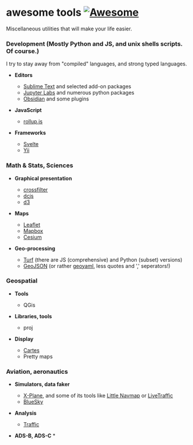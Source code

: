 # awesome tools [![Awesome](https://cdn.rawgit.com/sindresorhus/awesome/d7305f38d29fed78fa85652e3a63e154dd8e8829/media/badge.svg)](https://github.com/sindresorhus/awesome)

Miscellaneous utilities that will make your life easier.

### Development (Mostly Python and JS, and unix shells scripts. Of course.)

I try to stay away from "compiled" languages, and strong typed languages.


* **Editors**
  * [Sublime Text](https://www.sublimetext.com) and selected add-on packages
  * [Jupyter Labs](https://jupyter.org) and numerous python packages
  * [Obsidian](https://obsidian.md) and some plugins


* **JavaScript**
  * [rollup.js](https://rollupjs.org/guide/en/)


* **Frameworks**
  * [Svelte](https://svelte.dev)
  * [Yii](https://www.yiiframework.com)


### Math & Stats, Sciences

* **Graphical presentation**
  * [crossfilter](http://crossfilter.github.io/crossfilter/)
  * [dcjs](https://dc-js.github.io/dc.js/)
  * [d3](https://d3js.org)

* **Maps**
  * [Leaflet](https:://leafletjs.com/)
  * [Mapbox](https://www.mapbox.com)
  * [Cesium](https://cesium.com)

* **Geo-processing**
  * [Turf](http://turfjs.org) (there are JS (comprehensive) and Python (subset) versions)
  * [GeoJSON](https://geojson.org) (or rather [geoyaml](https://github.com/louh/geoyaml), less quotes and ',' seperators!)


### Geospatial

* **Tools**
  * QGis


* **Libraries, tools**
  * proj


* **Display**
  * [Cartes](https://cartes-viz.github.io)
  * Pretty maps



### Aviation, aeronautics

* **Simulators, data faker**
  * [X-Plane](https://www.x-plane.com), and some of its tools like [Little Navmap](https://albar965.github.io) or [LiveTraffic](https://twinfan.gitbook.io/livetraffic/)
  * [BlueSky](https://github.com/TUDelft-CNS-ATM/bluesky)


* **Analysis**
  * [Traffic](https://traffic-viz.github.io)


* **ADS-B, ADS-C**
  *

